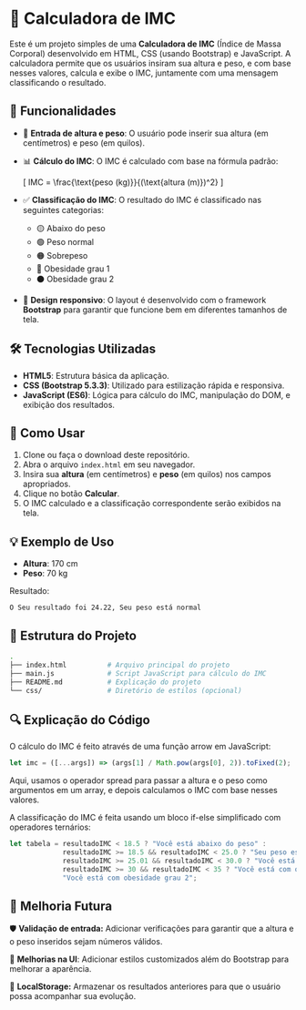 # 🧮 Calculadora de IMC

Este é um projeto simples de uma **Calculadora de IMC** (Índice de Massa Corporal) desenvolvido em HTML, CSS (usando Bootstrap) e JavaScript. A calculadora permite que os usuários insiram sua altura e peso, e com base nesses valores, calcula e exibe o IMC, juntamente com uma mensagem classificando o resultado.

## 🚀 Funcionalidades

- 🏃 **Entrada de altura e peso**: O usuário pode inserir sua altura (em centímetros) e peso (em quilos).
- 📊 **Cálculo do IMC**: O IMC é calculado com base na fórmula padrão:
  
  \[
  IMC = \frac{\text{peso (kg)}}{(\text{altura (m)})^2}
  \]

- ✅ **Classificação do IMC**: O resultado do IMC é classificado nas seguintes categorias:
  - 🟡 Abaixo do peso
  - 🟢 Peso normal
  - 🟠 Sobrepeso
  - 🔴 Obesidade grau 1
  - ⚫ Obesidade grau 2

- 📱 **Design responsivo**: O layout é desenvolvido com o framework **Bootstrap** para garantir que funcione bem em diferentes tamanhos de tela.

## 🛠️ Tecnologias Utilizadas

- **HTML5**: Estrutura básica da aplicação.
- **CSS (Bootstrap 5.3.3)**: Utilizado para estilização rápida e responsiva.
- **JavaScript (ES6)**: Lógica para cálculo do IMC, manipulação do DOM, e exibição dos resultados.

## 📝 Como Usar

1. Clone ou faça o download deste repositório.
2. Abra o arquivo `index.html` em seu navegador.
3. Insira sua **altura** (em centímetros) e **peso** (em quilos) nos campos apropriados.
4. Clique no botão **Calcular**.
5. O IMC calculado e a classificação correspondente serão exibidos na tela.

## 💡 Exemplo de Uso

- **Altura**: 170 cm
- **Peso**: 70 kg

Resultado:

 `O Seu resultado foi 24.22, Seu peso está normal`

 
## 📂 Estrutura do Projeto

```bash
.
├── index.html          # Arquivo principal do projeto
├── main.js             # Script JavaScript para cálculo do IMC
├── README.md           # Explicação do projeto
└── css/                # Diretório de estilos (opcional)

```
## 🔍 Explicação do Código

O cálculo do IMC é feito através de uma função arrow em JavaScript:

```javaScript
let imc = ([...args]) => (args[1] / Math.pow(args[0], 2)).toFixed(2);
```

Aqui, usamos o operador spread para passar a altura e o peso como argumentos em um array, e depois calculamos o IMC com base nesses valores.

A classificação do IMC é feita usando um bloco if-else simplificado com operadores ternários:

```javaScript
let tabela = resultadoIMC < 18.5 ? "Você está abaixo do peso" :
             resultadoIMC >= 18.5 && resultadoIMC < 25.0 ? "Seu peso está normal" :
             resultadoIMC >= 25.01 && resultadoIMC < 30.0 ? "Você está com sobrepeso" :
             resultadoIMC >= 30 && resultadoIMC < 35 ? "Você está com obesidade grau 1" :
             "Você está com obesidade grau 2";

```

## 🔧 Melhoria Futura
🛡️ **Validação de entrada:** Adicionar verificações para garantir que a altura e o peso inseridos sejam números válidos.

🎨 **Melhorias na UI**: Adicionar estilos customizados além do Bootstrap para melhorar a aparência.

💾 **LocalStorage:** Armazenar os resultados anteriores para que o usuário possa acompanhar sua evolução.
